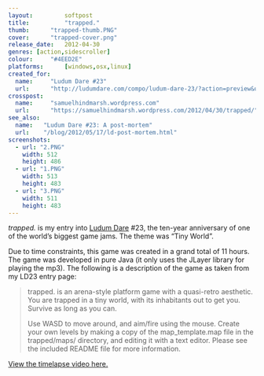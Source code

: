 ```yaml
---
layout: 		softpost
title:  		"trapped."
thumb:      "trapped-thumb.PNG"
cover:      "trapped-cover.png"
release_date: 	2012-04-30
genres: [action,sidescroller]
colour:     "#4EED2E"
platforms:		[windows,osx,linux]
created_for:
  name:		"Ludum Dare #23"
  url:		"http://ludumdare.com/compo/ludum-dare-23/?action=preview&uid=9896"
crosspost:
  name:		"samuelhindmarsh.wordpress.com"
  url:		"https://samuelhindmarsh.wordpress.com/2012/04/30/trapped/"
see_also:
  name:   "Ludum Dare #23: A post-mortem"
  url:    "/blog/2012/05/17/ld-post-mortem.html"
screenshots:
  - url: "2.PNG"
    width: 512
    height: 486
  - url: "1.PNG"
    width: 513
    height: 483
  - url: "3.PNG"
    width: 511
    height: 483
---
```

_trapped._ is my entry into [Ludum Dare](http://ludumdare.com/compo/) #23, the ten-year anniversary of one of the world’s biggest game jams. The theme was “Tiny World”.

Due to time constraints, this game was created in a grand total of 11 hours. The game was developed in pure Java (it only uses the JLayer library for playing the mp3). The following is a description of the game as taken from my LD23 entry page:

>trapped. is an arena-style platform game with a quasi-retro aesthetic. You are trapped in a tiny world, with its inhabitants out to get you. Survive as long as you can.
>
>Use WASD to move around, and aim/fire using the mouse. Create your own levels by making a copy of the map_template.map file in the trapped/maps/ directory, and editing it with a text editor. Please see the included README file for more information.

[View the timelapse video here.](https://www.youtube.com/watch?v=gTnPVGDs9zE)
